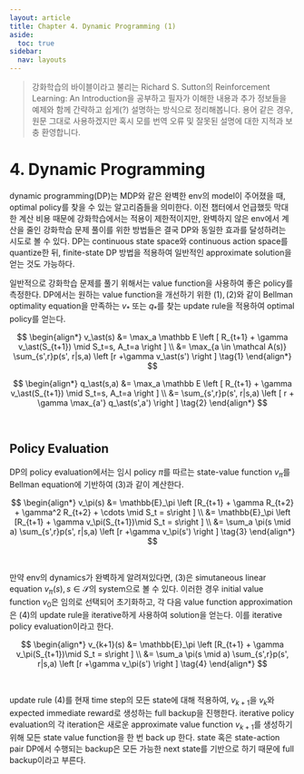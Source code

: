 ```yaml
---
layout: article
title: Chapter 4. Dynamic Programming (1)
aside:
  toc: true
sidebar:
  nav: layouts
---
```


> 강화학습의 바이블이라고 불리는 Richard S. Sutton의 Reinforcement Learning: An Introduction을 공부하고 필자가 이해한 내용과 추가 정보들을 예제와 함께 간략하고 쉽게(?) 설명하는 방식으로 정리해봅니다. 용어 같은 경우, 원문 그대로 사용하겠지만 혹시 모를 번역 오류 및 잘못된 설명에 대한 지적과 보충 환영합니다. 

# 4. Dynamic Programming
dynamic programming(DP)는 MDP와 같은 완벽한 env의 model이 주어졌을 때, optimal policy를 찾을 수 있는 알고리즘들을 의미한다. 이전 챕터에서 언급했듯 막대한 계산 비용 때문에 강화학습에서는 적용이 제한적이지만, 완벽하지 않은 env에서 계산을 줄인 강화학습 문제 풀이를 위한 방법들은 결국 DP와 동일한 효과를 달성하려는 시도로 볼 수 있다. DP는 continuous state space와 continuous action space를 quantize한 뒤, finite-state DP 방법을 적용하여 일반적인 approximate solution을 얻는 것도 가능하다. 

일반적으로 강화학습 문제를 풀기 위해서는 value function을 사용하여 좋은 policy를 측정한다. DP에서는 원하는 value function을 개선하기 위한 $(1),(2)$와 같이 Bellman optimality equation을 만족하는 $v_\ast$ 또는 $q_\ast$를 찾는 update rule을 적용하여 optimal policy를 얻는다. 

$$ \begin{align*} v_\ast(s) 
&= \max_a \mathbb E \left [ R_{t+1} + \gamma v_\ast(S_{t+1}) \mid S_t=s, A_t=a  \right ] \\ 
&= \max_{a \in \mathcal A(s)} \sum_{s',r}p(s', r|s,a) \left [r +\gamma v_\ast(s') \right ] \tag{1} \end{align*} $$

$$ \begin{align*} q_\ast(s,a) &= \max_a \mathbb E \left [ R_{t+1} + \gamma v_\ast(S_{t+1}) \mid S_t=s, A_t=a  \right ] \\ 
&= \sum_{s',r}p(s', r|s,a) \left [ r + \gamma \max_{a'} q_\ast(s',a') \right ] \tag{2} \end{align*} $$

<br/>

## Policy Evaluation
DP의 policy evaluation에서는 임시 policy $\pi$를 따르는 state-value function $v_\pi$를 Bellman equation에 기반하여 $(3)$과 같이 계산한다.

$$ \begin{align*} v_\pi(s) &= \mathbb{E}_\pi \left [R_{t+1} + \gamma R_{t+2} + \gamma^2 R_{t+2} + \cdots \mid S_t = s\right ] \\
&= \mathbb{E}_\pi \left [R_{t+1} + \gamma v_\pi(S_{t+1})\mid S_t = s\right ] \\
&= \sum_a \pi(s \mid a) \sum_{s',r}p(s', r|s,a) \left [r +\gamma v_\pi(s') \right ] \tag{3} \end{align*} $$

<br/>

만약 env의 dynamics가 완벽하게 알려져있다면, $(3)$은 simutaneous linear equation $v_\pi(s), s \in \mathcal S$의 system으로 볼 수 있다. 이러한 경우 initial value function $v_0$은 임의로 선택되어 초기화하고, 각 다음 value function approximation은 $(4)$의 update rule을 iterative하게 사용하여 solution을 얻는다. 이를 iterative policy evaluation이라고 한다. 

$$ \begin{align*} v_{k+1}(s) &= \mathbb{E}_\pi \left [R_{t+1} + \gamma v_\pi(S_{t+1})\mid S_t = s\right ] \\
&= \sum_a \pi(s \mid a) \sum_{s',r}p(s', r|s,a) \left [r +\gamma v_\pi(s') \right ] \tag{4} \end{align*} $$


<br/>

update rule $(4)$를 현재 time step의 모든 state에 대해 적용하여, $v_{k+1}$을 $v_k$와 expected immediate reward로 생성하는 full backup을 진행한다. iterative policy evaluation의 각 iteration은 새로운 approximate value function $v_{k+1}$를 생성하기 위해 모든 state value function을 한 번 back up 한다. state 혹은 state-action pair
DP에서 수행되는 backup은 모든 가능한 next state를 기반으로 하기 때문에 full backup이라고 부른다. 

